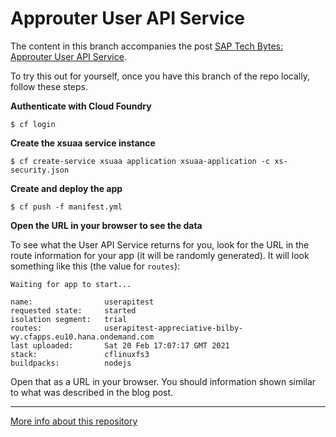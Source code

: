 # Approuter User API Service

The content in this branch accompanies the post [SAP Tech Bytes: Approuter User API Service](https://blogs.sap.com/2021/02/20/sap-tech-bytes-approuter-user-api-service/).

To try this out for yourself, once you have this branch of the repo locally, follow these steps.

**Authenticate with Cloud Foundry**

```shell
$ cf login
```

**Create the xsuaa service instance**

```shell
$ cf create-service xsuaa application xsuaa-application -c xs-security.json
```

**Create and deploy the app**

```shell
$ cf push -f manifest.yml
```

**Open the URL in your browser to see the data**

To see what the User API Service returns for you, look for the URL in the route information for your app (it will be randomly generated). It will look something like this (the value for `routes`):

```
Waiting for app to start...

name:                userapitest
requested state:     started
isolation segment:   trial
routes:              userapitest-appreciative-bilby-wy.cfapps.eu10.hana.ondemand.com
last uploaded:       Sat 20 Feb 17:07:17 GMT 2021
stack:               cflinuxfs3
buildpacks:          nodejs
```

Open that as a URL in your browser. You should information shown similar to what was described in the blog post.

---

[More info about this repository](https://github.com/SAP-samples/sap-tech-bytes)
